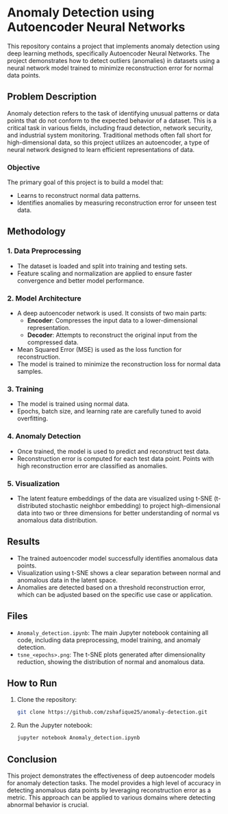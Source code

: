 # Anomaly Detection using Autoencoder Neural Networks

This repository contains a project that implements anomaly detection using deep learning methods, specifically Autoencoder Neural Networks. The project demonstrates how to detect outliers (anomalies) in datasets using a neural network model trained to minimize reconstruction error for normal data points.

## Problem Description

Anomaly detection refers to the task of identifying unusual patterns or data points that do not conform to the expected behavior of a dataset. This is a critical task in various fields, including fraud detection, network security, and industrial system monitoring. Traditional methods often fall short for high-dimensional data, so this project utilizes an autoencoder, a type of neural network designed to learn efficient representations of data.

### Objective
The primary goal of this project is to build a model that:
- Learns to reconstruct normal data patterns.
- Identifies anomalies by measuring reconstruction error for unseen test data.

## Methodology

### 1. **Data Preprocessing**
   - The dataset is loaded and split into training and testing sets.
   - Feature scaling and normalization are applied to ensure faster convergence and better model performance.

### 2. **Model Architecture**
   - A deep autoencoder network is used. It consists of two main parts:
     - **Encoder**: Compresses the input data to a lower-dimensional representation.
     - **Decoder**: Attempts to reconstruct the original input from the compressed data.
   - Mean Squared Error (MSE) is used as the loss function for reconstruction.
   - The model is trained to minimize the reconstruction loss for normal data samples.

### 3. **Training**
   - The model is trained using normal data.
   - Epochs, batch size, and learning rate are carefully tuned to avoid overfitting.

### 4. **Anomaly Detection**
   - Once trained, the model is used to predict and reconstruct test data.
   - Reconstruction error is computed for each test data point. Points with high reconstruction error are classified as anomalies.

### 5. **Visualization**
   - The latent feature embeddings of the data are visualized using t-SNE (t-distributed stochastic neighbor embedding) to project high-dimensional data into two or three dimensions for better understanding of normal vs anomalous data distribution.

## Results

- The trained autoencoder model successfully identifies anomalous data points.
- Visualization using t-SNE shows a clear separation between normal and anomalous data in the latent space.
- Anomalies are detected based on a threshold reconstruction error, which can be adjusted based on the specific use case or application.

## Files

- `Anomaly_detection.ipynb`: The main Jupyter notebook containing all code, including data preprocessing, model training, and anomaly detection.
- `tsne_<epochs>.png`: The t-SNE plots generated after dimensionality reduction, showing the distribution of normal and anomalous data.

## How to Run

1. Clone the repository:
    ```bash
    git clone https://github.com/zshafique25/anomaly-detection.git
    ```
2. Run the Jupyter notebook:
    ```bash
    jupyter notebook Anomaly_detection.ipynb
    ```

## Conclusion

This project demonstrates the effectiveness of deep autoencoder models for anomaly detection tasks. The model provides a high level of accuracy in detecting anomalous data points by leveraging reconstruction error as a metric. This approach can be applied to various domains where detecting abnormal behavior is crucial.
